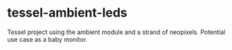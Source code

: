 tessel-ambient-leds
===================

Tessel project using the ambient module and a strand of neopixels. Potential use case as a baby monitor.
